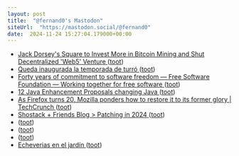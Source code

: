 ```yaml
---
layout: post
title:  "@fernand0's Mastodon"
siteUrl:  "https://mastodon.social/@fernand0"
date:  2024-11-24 15:27:04.179000+00:00
---
```

*  [Jack Dorsey's Square to Invest More in Bitcoin Mining and Shut Decentralized 'Web5' Venture ](https://www.coindesk.com/business/2024/11/07/jack-dorseys-square-to-invest-more-in-bitcoin-mining-and-shut-decentralized-web5-web-venture) ([toot](https://mastodon.social/@fernand0/113538631216501756))
*  [Queda inaugurada la temporada de turró ](https://mastodon.social/@fernand0/113538525766472922) ([toot](https://mastodon.social/@fernand0/113538525766472922))
*  [Forty years of commitment to software freedom — Free Software Foundation — Working together for free software ](https://www.fsf.org/blogs/community/forty-years-of-commitment-to-software-freedo) ([toot](https://mastodon.social/@fernand0/113537962475057012))
*  [12 Java Enhancement Proposals changing Java ](https://www.infoworld.com/article/3598939/12-java-enhancement-proposals-changing-java.htm) ([toot](https://mastodon.social/@fernand0/113537695519412771))
*  [As Firefox turns 20, Mozilla ponders how to restore it to its former glory \| TechCrunch ](https://techcrunch.com/2024/11/09/as-firefox-turns-20-mozilla-ponders-how-to-restore-it-to-its-former-glory) ([toot](https://mastodon.social/@fernand0/113537437544559718))
*  [Shostack + Friends Blog > Patching in 2024 ](https://shostack.org/blog/patching-in-2024) ([toot](https://mastodon.social/@fernand0/113537286781658702))
*  [ ](https://masto.es/@DanielSanz) ([toot](https://mastodon.social/@fernand0/113536987271970168))
*  [ ](https://masto.es/@DanielSanz) ([toot](https://mastodon.social/@fernand0/113536828726957353))
*  [ ](https://masto.es/@DanielSanz) ([toot](https://mastodon.social/@fernand0/113536673614091905))
*  [Echeverias en el jardín ](https://www.flickr.com/photos/fernand0/54149047890) ([toot](https://mastodon.social/@fernand0/113536341816065416))
